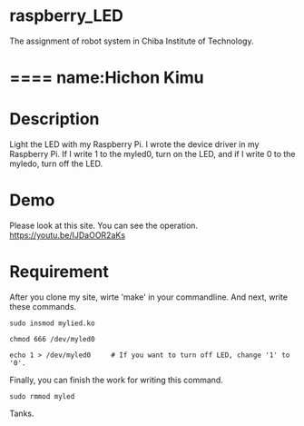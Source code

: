 # raspberry_LED
The assignment of robot system in Chiba Institute of Technology.  

====
name:Hichon Kimu  
====

# Description
Light the LED with my Raspberry Pi. I wrote the device driver in my Raspberry Pi.
If I write 1 to the myled0, turn on the LED, and if I write 0 to the myledo, turn off the LED.

# Demo
Please look at this site. You can see the operation.  
https://youtu.be/IJDaOOR2aKs

# Requirement
After you clone my site, wirte 'make' in your commandline.
And next, write these commands.


    sudo insmod mylied.ko

    chmod 666 /dev/myled0

    echo 1 > /dev/myled0     # If you want to turn off LED, change '1' to '0'.



Finally, you can finish the work for writing this command.

`sudo rmmod myled`


Tanks.
